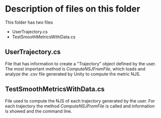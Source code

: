 # Description of files on this folder
This folder has two files

+ UserTrajectory.cs
+ TestSmoothMetricsWithData.cs

## UserTrajectory.cs
File that has information to create a "Trajectory" object defined by the user. The most important method is *ComputeNSJFromFile*, which loads and analyze the .csv file generated by Unity to compute the metric NJS. 

## TestSmoothMetricsWithData.cs
File used to compute the NJS of each trajectory generated by the user. For each trajectory the method *ComputeNSJFromFile* is called and information is showed and the command line. 

